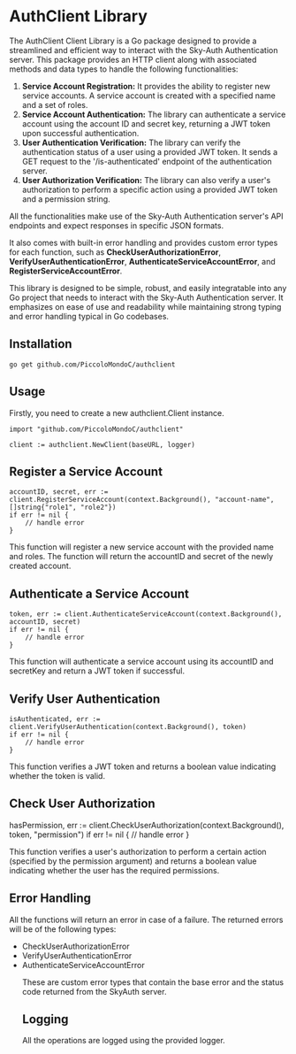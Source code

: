 # AuthClient Library
<p>The AuthClient Client Library is a Go package designed to provide a streamlined and efficient way to interact with the Sky-Auth Authentication server. This package provides an HTTP client along with associated methods and data types to handle the following functionalities:</p>
<ol>
  <li><strong>Service Account Registration:</strong> It provides the ability to register new service accounts. A service account is created with a specified name and a set of roles.</li>
  <li><strong>Service Account Authentication:</strong> The library can authenticate a service account using the account ID and secret key, returning a JWT token upon successful authentication.</li>
  <li><strong>User Authentication Verification:</strong> The library can verify the authentication status of a user using a provided JWT token. It sends a GET request to the '/is-authenticated' endpoint of the authentication server.</li>
  <li><strong>User Authorization Verification:</strong> The library can also verify a user's authorization to perform a specific action using a provided JWT token and a permission string.</li>
</ol>
<p>All the functionalities make use of the Sky-Auth Authentication server's API endpoints and expect responses in specific JSON formats.</p>
<p>It also comes with built-in error handling and provides custom error types for each function, such as <strong>CheckUserAuthorizationError</strong>, <strong>VerifyUserAuthenticationError</strong>, <strong>AuthenticateServiceAccountError</strong>, and <strong>RegisterServiceAccountError</strong>.</p>
<p>This library is designed to be simple, robust, and easily integratable into any Go project that needs to interact with the Sky-Auth Authentication server. It emphasizes on ease of use and readability while maintaining strong typing and error handling typical in Go codebases.</p>

<h2>Installation</h2>
	
	go get github.com/PiccoloMondoC/authclient

<h2>Usage</h2>
<p>Firstly, you need to create a new authclient.Client instance.</p>

	import "github.com/PiccoloMondoC/authclient"

	client := authclient.NewClient(baseURL, logger)

<h2>Register a Service Account</h2>
	
	accountID, secret, err := client.RegisterServiceAccount(context.Background(), "account-name", []string{"role1", "role2"})
	if err != nil {
		// handle error
	}

<p>This function will register a new service account with the provided name and roles. The function will return the accountID and secret of the newly created account.</p>

<h2>Authenticate a Service Account</h2>
	
	token, err := client.AuthenticateServiceAccount(context.Background(), accountID, secret)
	if err != nil {
		// handle error
	}

<p>This function will authenticate a service account using its accountID and secretKey and return a JWT token if successful.</p>

<h2>Verify User Authentication</h2>

	isAuthenticated, err := client.VerifyUserAuthentication(context.Background(), token)
	if err != nil {
		// handle error
	}

<p>This function verifies a JWT token and returns a boolean value indicating whether the token is valid.</p>

<h2>Check User Authorization</h2>
	hasPermission, err := client.CheckUserAuthorization(context.Background(), token, "permission")
	if err != nil {
		// handle error
	}

<p>This function verifies a user's authorization to perform a certain action (specified by the permission argument) and returns a boolean value indicating whether the user has the required permissions.</p>

<h2>Error Handling</h2>
<p>All the functions will return an error in case of a failure. The returned errors will be of the following types:</p>
<ul>
  <li>CheckUserAuthorizationError</li>
  <li>VerifyUserAuthenticationError</li>
  <li>AuthenticateServiceAccountError</li>
  <liRegisterServiceAccountError</li>
<p>These are custom error types that contain the base error and the status code returned from the SkyAuth server.</p>
  <h2>Logging</h2>
  <p>All the operations are logged using the provided logger.</p>
